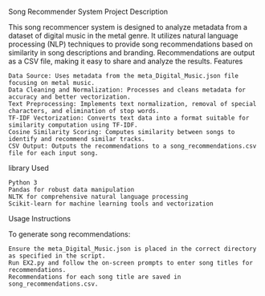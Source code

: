 Song Recommender System
Project Description

This song recommencer system is designed to analyze metadata from a dataset of digital music in the metal genre. It utilizes natural language processing (NLP) techniques to provide song recommendations based on similarity in song descriptions and branding. Recommendations are output as a CSV file, making it easy to share and analyze the results.
Features

    Data Source: Uses metadata from the meta_Digital_Music.json file focusing on metal music.
    Data Cleaning and Normalization: Processes and cleans metadata for accuracy and better vectorization.
    Text Preprocessing: Implements text normalization, removal of special characters, and elimination of stop words.
    TF-IDF Vectorization: Converts text data into a format suitable for similarity computation using TF-IDF.
    Cosine Similarity Scoring: Computes similarity between songs to identify and recommend similar tracks.
    CSV Output: Outputs the recommendations to a song_recommendations.csv file for each input song.

library Used

    Python 3
    Pandas for robust data manipulation
    NLTK for comprehensive natural language processing
    Scikit-learn for machine learning tools and vectorization

Usage Instructions

To generate song recommendations:

    Ensure the meta_Digital_Music.json is placed in the correct directory as specified in the script.
    Run EX2.py and follow the on-screen prompts to enter song titles for recommendations.
    Recommendations for each song title are saved in song_recommendations.csv.
